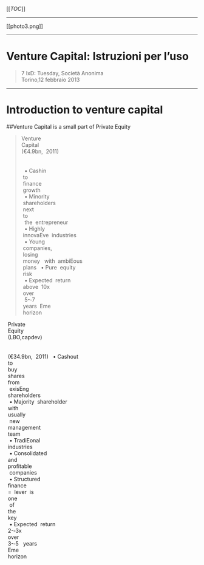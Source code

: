 [[_TOC_]]
***
[[photo3.png]]


***
# Venture Capital:	Istruzioni per l’uso	
> 7 IxD: Tuesday, Società Anonima	
> Torino,12 febbraio 2013

***
# Introduction to venture capital

##Venture Capital is a small part of	 Private Equity	
  	
> Venture	
> Capital	
>  (€4.9bn,	
>   2011)	
  	
  	
  
•  Cashin	
  to	
  finance	
  growth	
   •  Minority	
  shareholders	
  next	
  to	
  
the	
  entrepreneur	
  
•  Highly	
  innovaEve	
  industries	
  
•  Young	
  companies,	
  losing	
  money	
   with	
  ambiEous	
  plans	
  
•  Pure	
  equity	
  risk	
  
•  Expected	
  return	
  above	
  10x	
  over	
   5-­‐7	
  years	
  Eme	
  horizon	
	
  Private	
  Equity	
  (LBO,capdev)	
  	
   	
  (€34.9bn,	
  2011)	
  
•  Cashout	
  to	
  buy	
  shares	
  from	
   exisEng	
  shareholders	
  
•  Majority	
  shareholder	
  with	
  usually	
   new	
  management	
  team	
  
•  TradiEonal	
  industries	
   •  Consolidated	
  and	
  profitable	
  
companies	
  
•  Structured	
  finance	
  =	
  lever	
  is	
  one	
   of	
  the	
  key	
  
•  Expected	
  return	
  2-­‐3x	
  over	
  3-­‐5	
   years	
  Eme	
  horizon

